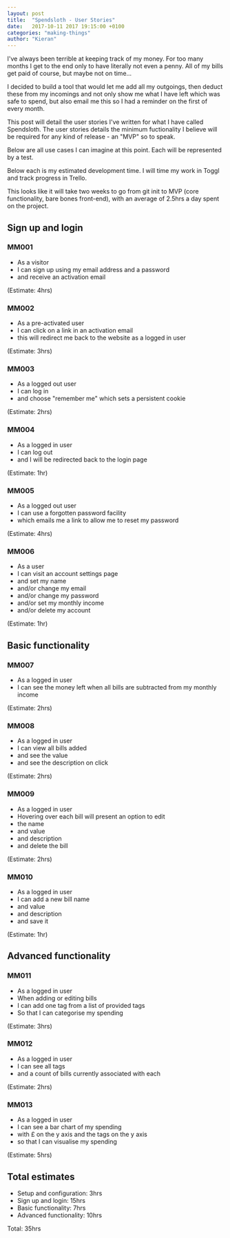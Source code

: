 ```yaml
---
layout: post
title:  "Spendsloth - User Stories"
date:   2017-10-11 2017 19:15:00 +0100
categories: "making-things"
author: "Kieran"
---
```

I've always been terrible at keeping track of my money. For too many months I get to the end only to have literally not even a penny. All of my bills get paid of course, but maybe not on time...

I decided to build a tool that would let me add all my outgoings, then deduct these from my incomings and not only show me what I have left which was safe to spend, but also email me this so I had a reminder on the first of every month.

This post will detail the user stories I've written for what I have called Spendsloth. The user stories details the minimum fuctionality I believe will be required for any kind of release - an "MVP" so to speak.

Below are all use cases I can imagine at this point. Each will be represented by a test. 

Below each is my estimated development time. I will time my work in Toggl and track progress in Trello.

This looks like it will take two weeks to go from git init to MVP (core functionality, bare bones front-end), with an average of 2.5hrs a day spent on the project.

## Sign up and login

### MM001

* As a visitor
* I can sign up using my email address and a password
* and receive an activation email

(Estimate: 4hrs)

### MM002

* As a pre-activated user
* I can click on a link in an activation email
* this will redirect me back to the website as a logged in user

(Estimate: 3hrs)

### MM003

* As a logged out user
* I can log in
* and choose "remember me" which sets a persistent cookie

(Estimate: 2hrs)

### MM004

* As a logged in user
* I can log out
* and I will be redirected back to the login page

(Estimate: 1hr)

### MM005

* As a logged out user
* I can use a forgotten password facility
* which emails me a link to allow me to reset my password

(Estimate: 4hrs)

### MM006

* As a user
* I can visit an account settings page
* and set my name
* and/or change my email
* and/or change my password
* and/or set my monthly income
* and/or delete my account

(Estimate: 1hr)

## Basic functionality

### MM007

* As a logged in user
* I can see the money left when all bills are subtracted from my monthly income

(Estimate: 2hrs)

### MM008

* As a logged in user
* I can view all bills added
* and see the value
* and see the description on click

(Estimate: 2hrs)

### MM009

* As a logged in user
* Hovering over each bill will present an option to edit
* the name
* and value
* and description
* and delete the bill

(Estimate: 2hrs)

### MM010

* As a logged in user
* I can add a new bill name
* and value
* and description
* and save it

(Estimate: 1hr)

## Advanced functionality

### MM011

* As a logged in user
* When adding or editing bills
* I can add one tag from a list of provided tags
* So that I can categorise my spending

(Estimate: 3hrs)

### MM012

* As a logged in user
* I can see all tags
* and a count of bills currently associated with each

(Estimate: 2hrs)

### MM013

* As a logged in user
* I can see a bar chart of my spending
* with £ on the y axis and the tags on the y axis
* so that I can visualise my spending

(Estimate: 5hrs)

## Total estimates

* Setup and configuration: 3hrs
* Sign up and login: 15hrs
* Basic functionality: 7hrs
* Advanced functionality: 10hrs

Total: 35hrs

